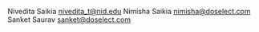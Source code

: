 Nivedita Saikia <nivedita_t@nid.edu>
Nimisha Saikia <nimisha@doselect.com>
Sanket Saurav <sanket@doselect.com>
